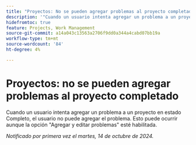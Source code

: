 ```yaml
---
title: "Proyectos: No se pueden agregar problemas al proyecto completado"
description: '"Cuando un usuario intenta agregar un problema a un proyecto en estado Completo, el usuario no puede agregar el problema. Esto puede ocurrir aunque la opción Agregar y editar problemas esté habilitada".'
hidefromtoc: true
feature: Projects, Work Management
source-git-commit: a14a043c13563a2706f9dd0a344a4cabd07bb19a
workflow-type: tm+mt
source-wordcount: '84'
ht-degree: 4%

---
```



# Proyectos: no se pueden agregar problemas al proyecto completado

Cuando un usuario intenta agregar un problema a un proyecto en estado Completo, el usuario no puede agregar el problema. Esto puede ocurrir aunque la opción &quot;Agregar y editar problemas&quot; esté habilitada.

_Notificado por primera vez el martes, 14 de octubre de 2024._
